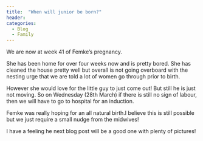 ```yaml
---
title:  "When will junior be born?"
header:
categories: 
  - Blog
  - Family
---
```

We are now at week 41 of Femke’s pregnancy.

She has been home for over four weeks now and is pretty bored. She has cleaned the house pretty well but overall is not going overboard with the nesting urge that we are told a lot of women go through prior to birth.

However she would love for the little guy to just come out! But still he is just not moving. So on Wednesday (28th March) if there is still no sign of labour, then we will have to go to hospital for an induction.

Femke was really hoping for an all natural birth.I believe this is still possible but we just require a small nudge from the midwives!

I have a feeling he next blog post will be a good one with plenty of pictures!